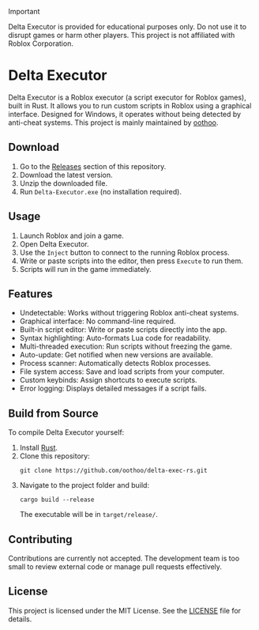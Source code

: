 > [!IMPORTANT]
> Delta Executor is provided for educational purposes only. Do not use it to disrupt games or harm other players. This project is not affiliated with Roblox Corporation.

# Delta Executor
Delta Executor is a Roblox executor (a script executor for Roblox games), built in Rust. It allows you to run custom scripts in Roblox using a graphical interface. Designed for Windows, it operates without being detected by anti-cheat systems. This project is mainly maintained by [oothoo](https://github.com/oothoo).

## Download
1. Go to the [Releases](https://github.com/oothoo/delta-exec-rs/releases) section of this repository.
2. Download the latest version.
3. Unzip the downloaded file.
4. Run `Delta-Executor.exe` (no installation required).

## Usage
1. Launch Roblox and join a game.
2. Open Delta Executor.
3. Use the `Inject` button to connect to the running Roblox process.
4. Write or paste scripts into the editor, then press `Execute` to run them.
5. Scripts will run in the game immediately.

## Features
- Undetectable: Works without triggering Roblox anti-cheat systems.
- Graphical interface: No command-line required.
- Built-in script editor: Write or paste scripts directly into the app.
- Syntax highlighting: Auto-formats Lua code for readability.
- Multi-threaded execution: Run scripts without freezing the game.
- Auto-update: Get notified when new versions are available.
- Process scanner: Automatically detects Roblox processes.
- File system access: Save and load scripts from your computer.
- Custom keybinds: Assign shortcuts to execute scripts.
- Error logging: Displays detailed messages if a script fails.

## Build from Source
To compile Delta Executor yourself:
1. Install [Rust](https://www.rust-lang.org/tools/install).
2. Clone this repository:  
   ```
   git clone https://github.com/oothoo/delta-exec-rs.git
   ```
3. Navigate to the project folder and build:  
   ```
   cargo build --release
   ```
   The executable will be in `target/release/`.

## Contributing
Contributions are currently not accepted. The development team is too small to review external code or manage pull requests effectively.

## License
This project is licensed under the MIT License. See the [LICENSE](LICENSE) file for details.
